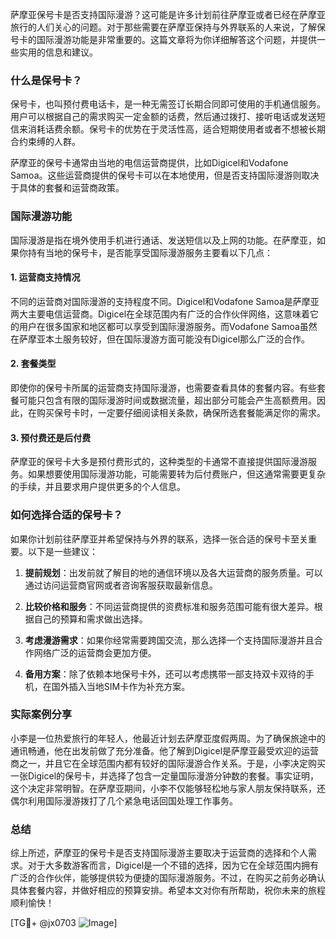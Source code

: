 萨摩亚保号卡是否支持国际漫游？这可能是许多计划前往萨摩亚或者已经在萨摩亚旅行的人们关心的问题。对于那些需要在萨摩亚保持与外界联系的人来说，了解保号卡的国际漫游功能是非常重要的。这篇文章将为你详细解答这个问题，并提供一些实用的信息和建议。

### 什么是保号卡？

保号卡，也叫预付费电话卡，是一种无需签订长期合同即可使用的手机通信服务。用户可以根据自己的需求购买一定金额的话费，然后通过拨打、接听电话或发送短信来消耗话费余额。保号卡的优势在于灵活性高，适合短期使用者或者不想被长期合约束缚的人群。

萨摩亚的保号卡通常由当地的电信运营商提供，比如Digicel和Vodafone Samoa。这些运营商提供的保号卡可以在本地使用，但是否支持国际漫游则取决于具体的套餐和运营商政策。

### 国际漫游功能

国际漫游是指在境外使用手机进行通话、发送短信以及上网的功能。在萨摩亚，如果你持有当地的保号卡，是否能享受国际漫游服务主要看以下几点：

#### 1. 运营商支持情况

不同的运营商对国际漫游的支持程度不同。Digicel和Vodafone Samoa是萨摩亚两大主要电信运营商。Digicel在全球范围内有广泛的合作伙伴网络，这意味着它的用户在很多国家和地区都可以享受到国际漫游服务。而Vodafone Samoa虽然在萨摩亚本土服务较好，但在国际漫游方面可能没有Digicel那么广泛的合作。

#### 2. 套餐类型

即使你的保号卡所属的运营商支持国际漫游，也需要查看具体的套餐内容。有些套餐可能只包含有限的国际漫游时间或数据流量，超出部分可能会产生高额费用。因此，在购买保号卡时，一定要仔细阅读相关条款，确保所选套餐能满足你的需求。

#### 3. 预付费还是后付费

萨摩亚的保号卡大多是预付费形式的，这种类型的卡通常不直接提供国际漫游服务。如果想要使用国际漫游功能，可能需要转为后付费账户，但这通常需要更复杂的手续，并且要求用户提供更多的个人信息。

### 如何选择合适的保号卡？

如果你计划前往萨摩亚并希望保持与外界的联系，选择一张合适的保号卡至关重要。以下是一些建议：

1. **提前规划**：出发前就了解目的地的通信环境以及各大运营商的服务质量。可以通过访问运营商官网或者咨询客服获取最新信息。

2. **比较价格和服务**：不同运营商提供的资费标准和服务范围可能有很大差异。根据自己的预算和需求做出选择。

3. **考虑漫游需求**：如果你经常需要跨国交流，那么选择一个支持国际漫游并且合作网络广泛的运营商会更加方便。

4. **备用方案**：除了依赖本地保号卡外，还可以考虑携带一部支持双卡双待的手机，在国外插入当地SIM卡作为补充方案。

### 实际案例分享

小李是一位热爱旅行的年轻人，他最近计划去萨摩亚度假两周。为了确保旅途中的通讯畅通，他在出发前做了充分准备。他了解到Digicel是萨摩亚最受欢迎的运营商之一，并且它在全球范围内都有较好的国际漫游合作关系。于是，小李决定购买一张Digicel的保号卡，并选择了包含一定量国际漫游分钟数的套餐。事实证明，这个决定非常明智。在萨摩亚期间，小李不仅能够轻松地与家人朋友保持联系，还偶尔利用国际漫游拨打了几个紧急电话回国处理工作事务。

### 总结

综上所述，萨摩亚的保号卡是否支持国际漫游主要取决于运营商的选择和个人需求。对于大多数游客而言，Digicel是一个不错的选择，因为它在全球范围内拥有广泛的合作伙伴，能够提供较为便捷的国际漫游服务。不过，在购买之前务必确认具体套餐内容，并做好相应的预算安排。希望本文对你有所帮助，祝你未来的旅程顺利愉快！

[TG💪+ @jx0703 ![Image](https://github.com/user-attachments/assets/dbca1d08-cadb-493c-b0ec-ad6f7a83f270)]